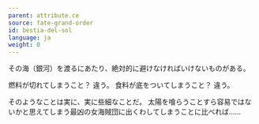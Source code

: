 ```yaml
---
parent: attribute.ce
source: fate-grand-order
id: bestia-del-sol
language: ja
weight: 0
---
```


その海（銀河）を渡るにあたり、絶対的に避けなければいけないものがある。

燃料が切れてしまうこと？
違う。
食料が底をついてしまうこと？
違う。

そのようなことは実に、実に些細なことだ。
太陽を喰らうことすら容易ではないかと思えてしまう最凶の女海賊団に出くわしてしまうことに比べれば……
